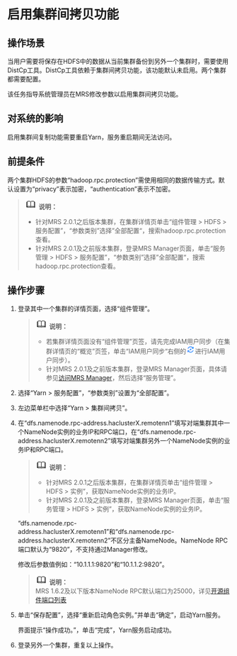 # 启用集群间拷贝功能<a name="ZH-CN_TOPIC_0173178166"></a>

## 操作场景<a name="section4982615016933"></a>

当用户需要将保存在HDFS中的数据从当前集群备份到另外一个集群时，需要使用DistCp工具。DistCp工具依赖于集群间拷贝功能，该功能默认未启用。两个集群都需要配置。

该任务指导系统管理员在MRS修改参数以启用集群间拷贝功能。

## 对系统的影响<a name="section4496855716933"></a>

启用集群间复制功能需要重启Yarn，服务重启期间无法访问。

## 前提条件<a name="section3295306016933"></a>

两个集群HDFS的参数“hadoop.rpc.protection”需使用相同的数据传输方式。默认设置为“privacy”表示加密，“authentication”表示不加密。

>![](public_sys-resources/icon-note.gif) **说明：**   
>-   针对MRS 2.0.1之后版本集群，在集群详情页单击“组件管理 \> HDFS \> 服务配置”，“参数类别”选择”全部配置“，搜索hadoop.rpc.protection查看。  
>-   针对MRS 2.0.1及之前版本集群，登录MRS Manager页面，单击“服务管理 \> HDFS \> 服务配置”，“参数类别”选择”全部配置“，搜索hadoop.rpc.protection查看。  

## 操作步骤<a name="section6491650916933"></a>

1.  登录其中一个集群的详情页面，选择“组件管理”。

    >![](public_sys-resources/icon-note.gif) **说明：**   
    >-   若集群详情页面没有“组件管理”页签，请先完成IAM用户同步（在集群详情页的“概览”页签，单击“IAM用户同步“右侧的![](figures/zh-cn_image_0207903629.png)进行IAM用户同步）。  
    >-   针对MRS 2.0.1及之前版本集群，登录MRS Manager页面，具体请参见[访问MRS Manager](访问MRS-Manager.md)，然后选择“服务管理”。  

2.  选择“Yarn \> 服务配置”，“参数类别”设置为“全部配置”。
3.  左边菜单栏中选择“Yarn \> 集群间拷贝”。
4.  在“dfs.namenode.rpc-address.haclusterX.remotenn1”填写对端集群其中一个NameNode实例的业务IP和RPC端口，在“dfs.namenode.rpc-address.haclusterX.remotenn2”填写对端集群另外一个NameNode实例的业务IP和RPC端口。

    >![](public_sys-resources/icon-note.gif) **说明：**   
    >-   针对MRS 2.0.1之后版本集群，在集群详情页单击“组件管理 \> HDFS \> 实例”，获取NameNode实例的业务IP。  
    >-   针对MRS 2.0.1及之前版本集群，登录MRS Manager页面，单击“服务管理 \> HDFS \> 实例”，获取NameNode实例的业务IP。  

    “dfs.namenode.rpc-address.haclusterX.remotenn1”和“dfs.namenode.rpc-address.haclusterX.remotenn2”不区分主备NameNode。NameNode RPC端口默认为“9820”，不支持通过Manager修改。

    修改后参数值例如：“10.1.1.1:9820”和“10.1.1.2:9820”。

    >![](public_sys-resources/icon-note.gif) **说明：**   
    >MRS 1.6.2及以下版本NameNode RPC默认端口为25000，详见[开源组件端口列表](开源组件端口列表.md)  

5.  单击“保存配置”，选择“重新启动角色实例。”并单击“确定”，启动Yarn服务。

    界面提示“操作成功。”，单击“完成”，Yarn服务启动成功。

6.  登录另外一个集群，重复以上操作。

